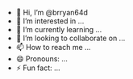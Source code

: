 - 👋 Hi, I’m @brryan64d
- 👀 I’m interested in ...
- 🌱 I’m currently learning ...
- 💞️ I’m looking to collaborate on ...
- 📫 How to reach me ...
- 😄 Pronouns: ...
- ⚡ Fun fact: ...

<!---
brryan64d/brryan64d is a ✨ special ✨ repository because its `README.md` (this file) appears on your GitHub profile.
You can click the Preview link to take a look at your changes.
--->
